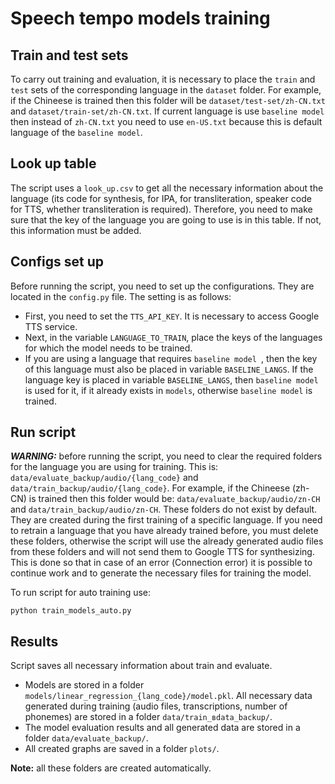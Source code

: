 # **Speech tempo models training** 

## **Train and test sets**
To carry out training and evaluation, it is necessary to place the `train` and `test` sets of the corresponding language in the `dataset` folder. For example, if the Chineese is trained then this folder will be `dataset/test-set/zh-CN.txt` and `dataset/train-set/zh-CN.txt`. If current language is use `baseline model` then instead of `zh-CN.txt` you need to use `en-US.txt` because this is default language of the `baseline model`.

## **Look up table**
The script uses a `look_up.csv` to get all the necessary information about the language (its code for synthesis, for IPA, for transliteration, speaker code for TTS, whether transliteration is required). Therefore, you need to make sure that the key of the language you are going to use is in this table. If not, this information must be added.

## **Configs set up**
Before running the script, you need to set up the configurations. They are located in the `config.py` file. The setting is as follows:

+ First, you need to set the `TTS_API_KEY`. It is necessary to access Google TTS service.
+ Next, in the variable `LANGUAGE_TO_TRAIN`, place the keys of the languages for which the model needs to be trained.
+ If you are using a language that requires `baseline model `, then the key of this language must also be placed in variable `BASELINE_LANGS`. If the language key is placed in variable `BASELINE_LANGS`, then `baseline model` is used for it, if it already exists in `models`, otherwise `baseline model` is trained.

## **Run script**

***WARNING:*** before running the script, you need to clear the required folders for the language you are using for training. This is: `data/evaluate_backup/audio/{lang_code}` and `data/train_backup/audio/{lang_code}`. For example, if the Chineese (zh-CN) is trained then this folder would be: `data/evaluate_backup/audio/zn-CH` and `data/train_backup/audio/zn-CH`. These folders do not exist by default. They are created during the first training of a specific language. If you need to retrain a language that you have already trained before, you must delete these folders, otherwise the script will use the already generated audio files from these folders and will not send them to Google TTS for synthesizing. This is done so that in case of an error (Сonnection error) it is possible to continue work and to generate the necessary files for training the model.

To run script for auto training use:
```
python train_models_auto.py
```

## **Results**
Script saves all necessary information about train and evaluate.
+ Models are stored in a folder `models/linear_regression_{lang_code}/model.pkl`. All necessary data generated during training (audio files, transcriptions, number of phonemes) are stored in a folder `data/train_вdata_backup/`.
+ The model evaluation results and all generated data are stored in a folder `data/evaluate_backup/`.
+ All created graphs are saved in a folder `plots/`.

**Note:** all these folders are created automatically.